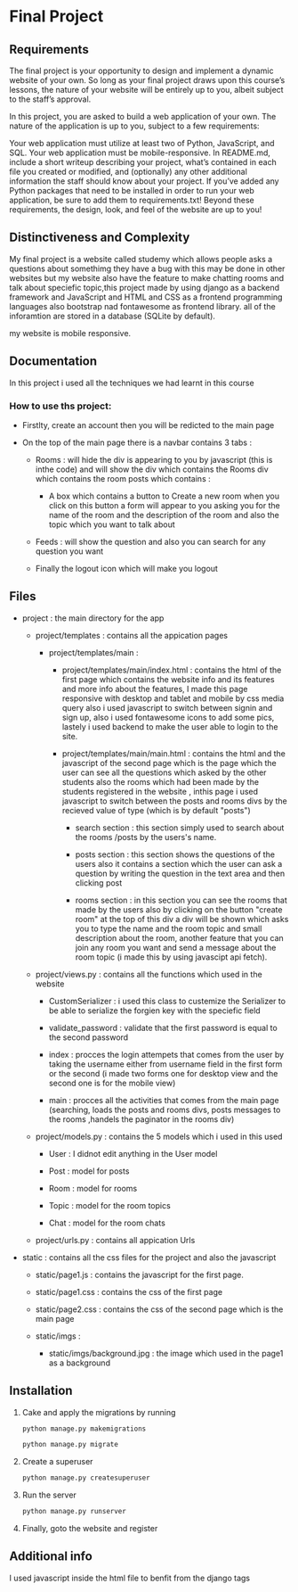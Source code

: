 # Final Project

## Requirements

The final project is your opportunity to design and implement a dynamic website of your own. So long as your final project draws upon this course’s lessons, the nature of your website will be entirely up to you, albeit subject to the staff’s approval.

In this project, you are asked to build a web application of your own. The nature of the application is up to you, subject to a few requirements:

Your web application must utilize at least two of Python, JavaScript, and SQL.
Your web application must be mobile-responsive.
In README.md, include a short writeup describing your project, what’s contained in each file you created or modified, and (optionally) any other additional information the staff should know about your project.
If you’ve added any Python packages that need to be installed in order to run your web application, be sure to add them to requirements.txt!
Beyond these requirements, the design, look, and feel of the website are up to you!

## Distinctiveness and Complexity

My final project is a website called studemy which allows people asks a questions about somethimg they have a bug with this may be done in other websites but my website also have the feature to make chatting rooms and talk about speciefic topic,this project made by using django as a backend framework and JavaScript and HTML and CSS as a frontend programming languages also bootstrap nad fontawesome as frontend library. all of the inforamtion are stored in a database (SQLite by default).

my website is mobile responsive.

## Documentation

In this project i used all the techniques we had learnt in this course

### How to use ths project:

* Firstlty, create an account then you  will be redicted to the main page

* On the top of the main page there is a navbar contains 3 tabs :
    * Rooms : will hide the div is appearing to you by javascript (this is inthe code) and will show the div which contains the Rooms div which contains the room posts which contains :
        * A box which contains a button to Create a new room when you click on this button a form will appear to you asking you for the name of the room and the description of the room and also the topic which you want to talk about

    * Feeds : will show the question and also you can search for any question you want

    * Finally the logout icon which will make you logout




## Files

*  project : the main directory for the app

    * project/templates : contains all the appication pages
        * project/templates/main :
            * project/templates/main/index.html : contains the html of the first page which contains the website info and its features and more info about the features, I made this page responsive with desktop and tablet and mobile by css media query also i used javascript to switch between signin and sign up, also i used fontawesome icons to add some pics, lastely i used backend to make the user able to login to the site.

            * project/templates/main/main.html : contains the html and the javascript of the second page which is the page which the user can see all the questions which asked by the other students also the rooms which had been made by the students registered in the website , inthis page i used javascript to switch between the posts and rooms divs by the recieved value of type (which is by default "posts")

                * search section : this section simply used to search about the rooms /posts by the users's name.

                * posts section : this section shows the questions of the users also it contains a section which the user can ask a question by writing the question in the text area and then clicking post

                * rooms section : in this section you can see the rooms that made by the users also by clicking on the button "create room" at the top of this div a div will be shown which asks you to type the  name and the room topic and small description about the room, another feature that you can join any room you want and send a message about the room topic (i made this by using javascipt api fetch).


    * project/views.py : contains all the functions which used in the website

        * CustomSerializer : i used this class to custemize the Serializer to be able to serialize the forgien key with the speciefic field

        * validate_password : validate that the first password is equal to the second password

        * index : procces the login attempets that comes from the user by taking the username either from username field in the first form or the second (i made two forms one for desktop view and the second one is for the mobile view)

        * main : procces all the activities that comes from the main page (searching, loads the posts and rooms divs, posts messages to the rooms ,handels the paginator in the rooms div)

    * project/models.py : contains the 5 models which i used in this used

        * User : I didnot edit anything in the User model

        * Post : model for posts
        * Room : model for rooms
        * Topic : model for the room topics
        * Chat :  model for the room chats

    * project/urls.py : contains all appication Urls

* static : contains all the css files for the project and also the
javascript

    * static/page1.js : contains the javascript for the first page.

    * static/page1.css : contains the css of the first page
    * static/page2.css : contains the css of the second page which is the main page
    * static/imgs :
        * static/imgs/background.jpg : the image which used in the page1 as a background

## Installation

1. Cake and apply the migrations by running

    ``` bash
    python manage.py makemigrations

    python manage.py migrate
    ```
1. Create a superuser

    ```bash
    python manage.py createsuperuser
    ```
1. Run the server

    ```bash
    python manage.py runserver
    ```
1. Finally, goto the website and register

## Additional info

I used javascript inside the html file to benfit from the django tags
